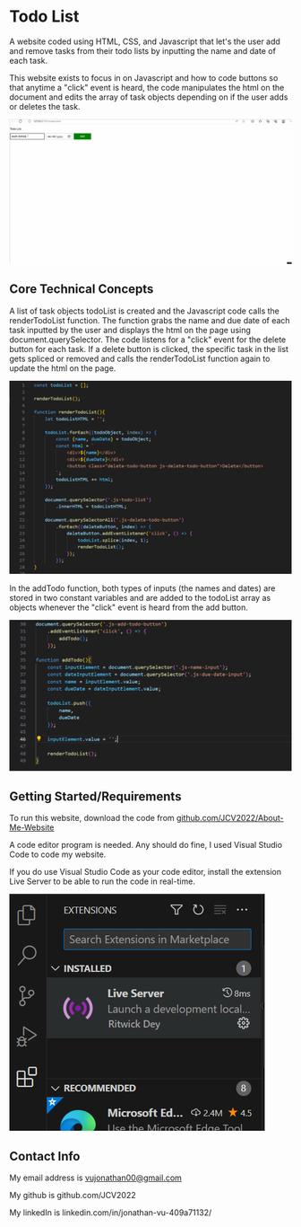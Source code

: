 # Todo List

A website coded using HTML, CSS, and Javascript that let's the user add and remove tasks from their todo lists by inputting the name and date of each task. 

This website exists to focus in on Javascript and how to code buttons so that anytime a "click" event is heard, the code manipulates the html on the document and edits the array of task objects depending on if the user adds or deletes the task.



![todo_list](images/todo_list.gif)

## Core Technical Concepts

A list of task objects todoList is created and the Javascript code calls the renderTodoList function. The function grabs the name and due date of each task inputted by the user and displays the html on the page using document.querySelector. The code listens for a "click" event for the delete button for each task. If a delete button is clicked, the specific task in the list gets spliced or removed and calls the renderTodoList function again to update the html on the page.

![](images/js1.png)

In the addTodo function, both types of inputs (the names and dates) are stored in two constant variables and are added to the todoList array as objects whenever the "click" event is heard from the add button. 

![](images/js.png)

## Getting Started/Requirements

To run this website, download the code from [github.com/JCV2022/About-Me-Website](https://github.com/JCV2022/About-Me-Website)

A code editor program is needed. Any should do fine, I used Visual Studio Code to code my website.

If you do use Visual Studio Code as your code editor, install the extension Live Server to be able to run the code in real-time.

![](images/liveserver.png)

## Contact Info

My email address is vujonathan00@gmail.com

My github is github.com/JCV2022

My linkedIn is linkedin.com/in/jonathan-vu-409a71132/
